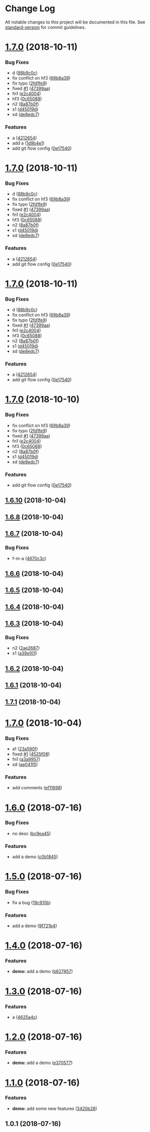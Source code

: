 # Change Log

All notable changes to this project will be documented in this file. See [standard-version](https://github.com/conventional-changelog/standard-version) for commit guidelines.

<a name="1.7.0"></a>
# [1.7.0](https://github.com/neikvon/demo/compare/v1.6.10...v1.7.0) (2018-10-11)


### Bug Fixes

* d ([88b9c0c](https://github.com/neikvon/demo/commit/88b9c0c))
* fix conflict on hf3 ([69b8a39](https://github.com/neikvon/demo/commit/69b8a39))
* fix typo ([2fd1fe9](https://github.com/neikvon/demo/commit/2fd1fe9))
* fixed [#1](https://github.com/neikvon/demo/issues/1) ([47399aa](https://github.com/neikvon/demo/commit/47399aa))
* fn1 ([e2c4004](https://github.com/neikvon/demo/commit/e2c4004))
* hf3 ([0c65088](https://github.com/neikvon/demo/commit/0c65088))
* n2 ([8a87b0f](https://github.com/neikvon/demo/commit/8a87b0f))
* s1 ([d45019d](https://github.com/neikvon/demo/commit/d45019d))
* sd ([de8edc7](https://github.com/neikvon/demo/commit/de8edc7))


### Features

* a ([4212654](https://github.com/neikvon/demo/commit/4212654))
* add a ([1d9b4e1](https://github.com/neikvon/demo/commit/1d9b4e1))
* add git flow config ([0e17540](https://github.com/neikvon/demo/commit/0e17540))



<a name="1.7.0"></a>
# [1.7.0](https://github.com/neikvon/demo/compare/v1.6.10...v1.7.0) (2018-10-11)


### Bug Fixes

* d ([88b9c0c](https://github.com/neikvon/demo/commit/88b9c0c))
* fix conflict on hf3 ([69b8a39](https://github.com/neikvon/demo/commit/69b8a39))
* fix typo ([2fd1fe9](https://github.com/neikvon/demo/commit/2fd1fe9))
* fixed [#1](https://github.com/neikvon/demo/issues/1) ([47399aa](https://github.com/neikvon/demo/commit/47399aa))
* fn1 ([e2c4004](https://github.com/neikvon/demo/commit/e2c4004))
* hf3 ([0c65088](https://github.com/neikvon/demo/commit/0c65088))
* n2 ([8a87b0f](https://github.com/neikvon/demo/commit/8a87b0f))
* s1 ([d45019d](https://github.com/neikvon/demo/commit/d45019d))
* sd ([de8edc7](https://github.com/neikvon/demo/commit/de8edc7))


### Features

* a ([4212654](https://github.com/neikvon/demo/commit/4212654))
* add git flow config ([0e17540](https://github.com/neikvon/demo/commit/0e17540))



<a name="1.7.0"></a>
# [1.7.0](https://github.com/neikvon/demo/compare/v1.6.10...v1.7.0) (2018-10-11)


### Bug Fixes

* d ([88b9c0c](https://github.com/neikvon/demo/commit/88b9c0c))
* fix conflict on hf3 ([69b8a39](https://github.com/neikvon/demo/commit/69b8a39))
* fix typo ([2fd1fe9](https://github.com/neikvon/demo/commit/2fd1fe9))
* fixed [#1](https://github.com/neikvon/demo/issues/1) ([47399aa](https://github.com/neikvon/demo/commit/47399aa))
* fn1 ([e2c4004](https://github.com/neikvon/demo/commit/e2c4004))
* hf3 ([0c65088](https://github.com/neikvon/demo/commit/0c65088))
* n2 ([8a87b0f](https://github.com/neikvon/demo/commit/8a87b0f))
* s1 ([d45019d](https://github.com/neikvon/demo/commit/d45019d))
* sd ([de8edc7](https://github.com/neikvon/demo/commit/de8edc7))


### Features

* a ([4212654](https://github.com/neikvon/demo/commit/4212654))
* add git flow config ([0e17540](https://github.com/neikvon/demo/commit/0e17540))



<a name="1.7.0"></a>
# [1.7.0](https://github.com/neikvon/demo/compare/v1.6.10...v1.7.0) (2018-10-10)


### Bug Fixes

* fix conflict on hf3 ([69b8a39](https://github.com/neikvon/demo/commit/69b8a39))
* fix typo ([2fd1fe9](https://github.com/neikvon/demo/commit/2fd1fe9))
* fixed [#1](https://github.com/neikvon/demo/issues/1) ([47399aa](https://github.com/neikvon/demo/commit/47399aa))
* fn1 ([e2c4004](https://github.com/neikvon/demo/commit/e2c4004))
* hf3 ([0c65088](https://github.com/neikvon/demo/commit/0c65088))
* n2 ([8a87b0f](https://github.com/neikvon/demo/commit/8a87b0f))
* s1 ([d45019d](https://github.com/neikvon/demo/commit/d45019d))
* sd ([de8edc7](https://github.com/neikvon/demo/commit/de8edc7))


### Features

* add git flow config ([0e17540](https://github.com/neikvon/demo/commit/0e17540))



<a name="1.6.10"></a>

## [1.6.10](https://github.com/neikvon/demo/compare/v1.6.8...v1.6.10) (2018-10-04)

<a name="1.6.8"></a>

## [1.6.8](https://github.com/neikvon/demo/compare/v1.6.7...v1.6.8) (2018-10-04)

<a name="1.6.7"></a>

## [1.6.7](https://github.com/neikvon/demo/compare/v1.6.6...v1.6.7) (2018-10-04)

### Bug Fixes

- f-m-a ([4670c3c](https://github.com/neikvon/demo/commit/4670c3c))

<a name="1.6.6"></a>

## [1.6.6](https://github.com/neikvon/demo/compare/v1.6.5...v1.6.6) (2018-10-04)

<a name="1.6.5"></a>

## [1.6.5](https://github.com/neikvon/demo/compare/v1.6.4...v1.6.5) (2018-10-04)

<a name="1.6.4"></a>

## [1.6.4](https://github.com/neikvon/demo/compare/v1.6.3...v1.6.4) (2018-10-04)

<a name="1.6.3"></a>

## [1.6.3](https://github.com/neikvon/demo/compare/v1.6.2...v1.6.3) (2018-10-04)

### Bug Fixes

- n2 ([2ae2687](https://github.com/neikvon/demo/commit/2ae2687))
- s1 ([a39e101](https://github.com/neikvon/demo/commit/a39e101))

<a name="1.6.2"></a>

## [1.6.2](https://github.com/neikvon/demo/compare/v1.6.1...v1.6.2) (2018-10-04)

<a name="1.6.1"></a>

## [1.6.1](https://github.com/neikvon/demo/compare/v1.7.1...v1.6.1) (2018-10-04)

<a name="1.7.1"></a>

## [1.7.1](https://github.com/neikvon/demo/compare/v1.7.0...v1.7.1) (2018-10-04)

<a name="1.7.0"></a>

# [1.7.0](https://github.com/neikvon/demo/compare/v1.6.0...v1.7.0) (2018-10-04)

### Bug Fixes

- a1 ([23a590f](https://github.com/neikvon/demo/commit/23a590f))
- fixed [#1](https://github.com/neikvon/demo/issues/1)
  ([4525f08](https://github.com/neikvon/demo/commit/4525f08))
- fn1 ([a3a9957](https://github.com/neikvon/demo/commit/a3a9957))
- sd ([ae041f5](https://github.com/neikvon/demo/commit/ae041f5))

### Features

- add comments ([ef11698](https://github.com/neikvon/demo/commit/ef11698))

<a name="1.6.0"></a>

# [1.6.0](https://github.com/neikvon/demo/compare/v1.5.0...v1.6.0) (2018-07-16)

### Bug Fixes

- no desc ([bc9ea45](https://github.com/neikvon/demo/commit/bc9ea45))

### Features

- add a demo ([c0b1845](https://github.com/neikvon/demo/commit/c0b1845))

<a name="1.5.0"></a>

# [1.5.0](https://github.com/neikvon/demo/compare/v1.4.0...v1.5.0) (2018-07-16)

### Bug Fixes

- fix a bug ([19c910b](https://github.com/neikvon/demo/commit/19c910b))

### Features

- add a demo ([9f721b4](https://github.com/neikvon/demo/commit/9f721b4))

<a name="1.4.0"></a>

# [1.4.0](https://github.com/neikvon/demo/compare/v1.3.0...v1.4.0) (2018-07-16)

### Features

- **demo:** add a demo
  ([b627857](https://github.com/neikvon/demo/commit/b627857))

<a name="1.3.0"></a>

# [1.3.0](https://github.com/neikvon/demo/compare/v1.2.0...v1.3.0) (2018-07-16)

### Features

- a ([4625a4c](https://github.com/neikvon/demo/commit/4625a4c))

<a name="1.2.0"></a>

# [1.2.0](https://github.com/neikvon/demo/compare/v1.1.0...v1.2.0) (2018-07-16)

### Features

- **demo:** add a demo
  ([e370577](https://github.com/neikvon/demo/commit/e370577))

<a name="1.1.0"></a>

# [1.1.0](https://github.com/neikvon/demo/compare/v1.0.1...v1.1.0) (2018-07-16)

### Features

- **demo:** add some new features
  ([3420b28](https://github.com/neikvon/demo/commit/3420b28))

<a name="1.0.1"></a>

## 1.0.1 (2018-07-16)
